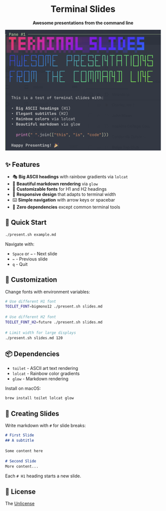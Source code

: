 <h1 align="center">
Terminal Slides
</h1>

<p align="center">
  <strong>Awesome presentations from the command line</strong>
</p>

<p align="center">
  <img src="./doc/screenshot.png" alt="Terminal Slides Demo" width="800">
</p>

## ✨ Features

- 🎭 **Big ASCII headings** with rainbow gradients via `lolcat`
- 📝 **Beautiful markdown rendering** via `glow`
- 🎨 **Customizable fonts** for H1 and H2 headings
- 📏 **Responsive design** that adapts to terminal width
- ⌨️ **Simple navigation** with arrow keys or spacebar
- 🚀 **Zero dependencies** except common terminal tools

## 🚀 Quick Start

```bash
./present.sh example.md
```

Navigate with:
- `Space` or `→` - Next slide
- `←` - Previous slide
- `q` - Quit

## 🎨 Customization

Change fonts with environment variables:

```bash
# Use different H1 font
TOILET_FONT=bigmono12 ./present.sh slides.md

# Use different H2 font
TOILET_FONT_H2=future ./present.sh slides.md

# Limit width for large displays
./present.sh slides.md 120
```

## 📦 Dependencies

- `toilet` - ASCII art text rendering
- `lolcat` - Rainbow color gradients
- `glow` - Markdown rendering

Install on macOS:
```bash
brew install toilet lolcat glow
```

## 📝 Creating Slides

Write markdown with `#` for slide breaks:

```markdown
# First Slide
## A subtitle

Some content here

# Second Slide
More content...
```

Each `# H1` heading starts a new slide.

## 📄 License

The [Unlicense](https://unlicense.org)
